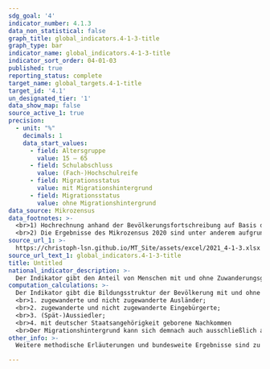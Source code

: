 ```yaml
---
sdg_goal: '4'
indicator_number: 4.1.3
data_non_statistical: false
graph_title: global_indicators.4-1-3-title
graph_type: bar
indicator_name: global_indicators.4-1-3-title
indicator_sort_order: 04-01-03
published: true
reporting_status: complete
target_name: global_targets.4-1-title
target_id: '4.1'
un_designated_tier: '1'
data_show_map: false
source_active_1: true
precision:
  - unit: "%"
    decimals: 1
    data_start_values:
      - field: Altersgruppe
        value: 15 – 65
      - field: Schulabschluss
        value: (Fach-)Hochschulreife
      - field: Migrationsstatus
        value: mit Migrationshintergrund
      - field: Migrationsstatus
        value: ohne Migrationshintergrund
data_source: Mikrozensus
data_footnotes: >-
  <br>1) Hochrechnung anhand der Bevölkerungsfortschreibung auf Basis des Zensus 2011. Die Hochrechnung für die Jahre vor 2011 sowie für bislang veröffentlichte Ergebnisse des Mikrozensus 2011-2013 basiert auf den fortgeschriebenen Ergebnissen der Volkszählung 1987. In 2016 erfolgte die Umstellung auf eine neue Mikrozensus-Stichprobe. Ab 2017 wird nur noch die Bevölkerung in Privathaushalten (ohne Gemeinschaftsunterkünfte) ausgewiesen. Dadurch ergibt sich jeweils eine eingeschränkte Vergleichbarkeit mit den Vorjahren.<br>2) Ohne Abschluss einschließlich Abschluss Förderschule.<br>3) Seit dem Jahr 2018 wird im Mikrozensus der Migrationshintergrund im weiteren Sinne jährlich berichtet. Die in der Tabelle ab dem Jahr 2018 abgebildeten Daten zum Migrationshintergrund entsprechen dem Migrationshintergrund im weiteren Sinne, bis 2017 wird der Migrationshintergrund im engeren Sinne abgebildet. Die Vergleichbarkeit ist dadurch eingeschränkt.
  <br>2) Die Ergebnisse des Mikrozensus 2020 sind unter anderem aufgrund methodischer Effekte im Rahmen einer Neugestaltung der Erhebung sowie insbesondere aufgrund der Folgen der Corona-Pandemie in Ihrer Datenqualität eingeschränkt. Auf die Verwendung dieser Ergebnisse wird daher verzichtet. Weitere Informationen zur methodischen Neugestaltung des Mikrozensus ab 2020 und zu den Auswirkungen der Neugestaltung und der Corona-Krise auf die Ergebnisse des Jahres 2020 finden Sie auf der  <a href="https://www.destatis.de/DE/Themen/Gesellschaft-Umwelt/Bevoelkerung/Haushalte-Familien/Methoden/mikrozensus-2020.html" target="_blank">Informationsseite des Statistischen Bundesamtes</a>
source_url_1: >-
  https://christoph-lsn.github.io/MT_Site/assets/excel/2021_4-1-3.xlsx
source_url_text_1: global_indicators.4-1-3-title
title: Untitled
national_indicator_description: >-
  Der Indikator gibt den Anteil von Menschen mit und ohne Zuwanderungsgeschichte nach höchstem Schulabschluss wieder. Er kann Aussagen über die strukturelle Teilhabe und die Chancengleichheit im Bildungssystem machen. Die Über- bzw. Unterrepräsentation der Bevölkerung mit Zuwanderungsgeschichte bei den verschiedenen Schulabschlüssen zeigt an, ob diese vergleichbare Bildungschancen wie Menschen ohne Zuwanderungsgeschichte haben. Je höher der erreichte Schulabschluss ist, desto besser sind auch die weiteren Chancen für eine gleichberechtigte, strukturelle Teilhabe. Die Betrachtung der jüngeren Altersgruppe gibt Hinweise darauf, wie sich die Bildungsstruktur künftig entwickeln wird. Die Angleichung der Bildungsstruktur der Bevölkerung mit Zuwanderungsgeschichte an die, ohne Zuwanderungsgeschichte, kann als Voraussetzung für die Angleichung der Beschäftigungsstruktur beider Gruppen angesehen werden.
computation_calculations: >-
  Der Indikator gibt die Bildungsstruktur der Bevölkerung mit und ohne Zuwanderungsgeschichte wieder, unabhängig davon, ob ein Abschluss in Deutschland oder im Ausland erworben wurde. Schülerinnen und Schüler, die noch eine allgemein bildende Schule besuchen, sind nicht in diese Auswertung eingeflossen. Quelle ist der Mikrozensus. Eine Person hat nach dem Mikrozensus einen Migrationshintergrund, wenn sie selbst oder mindestens ein Elternteil die deutsche Staatsangehörigkeit nicht durch Geburt besitzt. Die Definition umfasst im Einzelnen folgende Personen:
  <br>1. zugewanderte und nicht zugewanderte Ausländer;
  <br>2. zugewanderte und nicht zugewanderte Eingebürgerte;
  <br>3. (Spät-)Aussiedler;
  <br>4. mit deutscher Staatsangehörigkeit geborene Nachkommen
  <br>Der Migrationshintergrund kann sich demnach auch ausschließlich aus den Eigenschaften der Eltern ableiten.
other_info: >-
  Weitere methodische Erläuterungen und bundesweite Ergebnisse sind zu finden in: <a href="https://www.destatis.de" target="_blank">Statistisches Bundesamt</a>: Fachserie 1 Reihe 2.1, Bevölkerung und Erwerbstätigkeit (erscheint jährlich).

---
```

